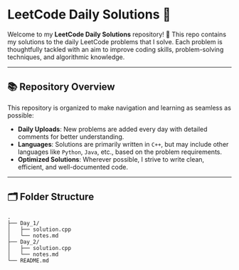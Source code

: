 # LeetCode Daily Solutions 🚀

Welcome to my **LeetCode Daily Solutions** repository! 🌟 This repo contains my solutions to the daily LeetCode problems that I solve. Each problem is thoughtfully tackled with an aim to improve coding skills, problem-solving techniques, and algorithmic knowledge.

---

## 📚 Repository Overview
This repository is organized to make navigation and learning as seamless as possible:
- **Daily Uploads**: New problems are added every day with detailed comments for better understanding.
- **Languages**: Solutions are primarily written in `C++`, but may include other languages like `Python`, `Java`, etc., based on the problem requirements.
- **Optimized Solutions**: Wherever possible, I strive to write clean, efficient, and well-documented code.

---

## 🗂 Folder Structure
```plaintext
.
├── Day_1/
│   ├── solution.cpp
│   └── notes.md
├── Day_2/
│   ├── solution.cpp
│   └── notes.md
└── README.md
